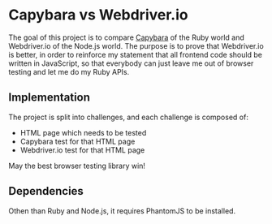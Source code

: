 # Capybara vs Webdriver.io

The goal of this project is to compare [Capybara](https://github.com/jnicklas/capybara)
of the Ruby world and Webdriver.io of the Node.js world. The purpose is to
prove that Webdriver.io is better, in order to reinforce my statement that all
frontend code should be written in JavaScript, so that everybody can just leave
me out of browser testing and let me do my Ruby APIs.

## Implementation

The project is split into challenges, and each challenge is composed of:

* HTML page which needs to be tested
* Capybara test for that HTML page
* Webdriver.io test for that HTML page

May the best browser testing library win!

## Dependencies

Othen than Ruby and Node.js, it requires PhantomJS to be installed.
